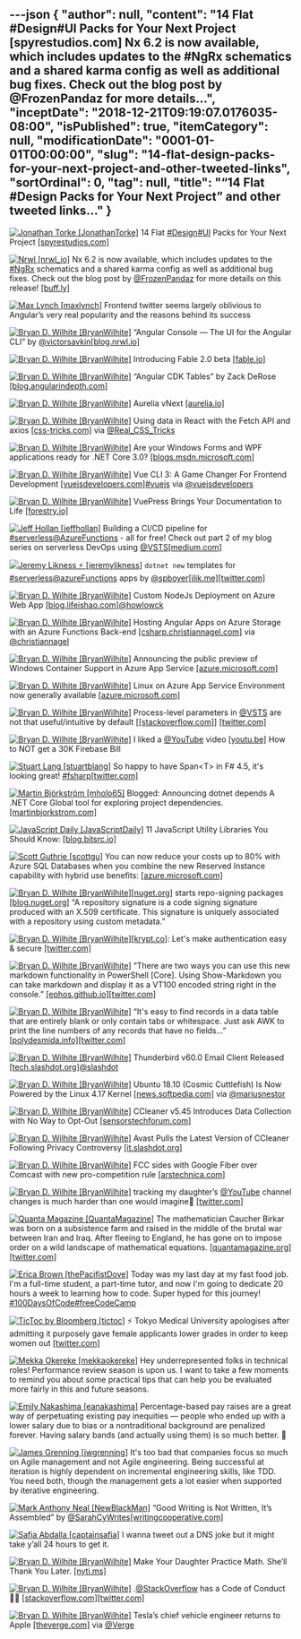 ---json
{
  "author": null,
  "content": "14 Flat #Design#UI Packs for Your Next Project [spyrestudios.com] Nx 6.2 is now available, which includes updates to the #NgRx schematics and a shared karma config as well as additional bug fixes. Check out the blog post by @FrozenPandaz for more details...",
  "inceptDate": "2018-12-21T09:19:07.0176035-08:00",
  "isPublished": true,
  "itemCategory": null,
  "modificationDate": "0001-01-01T00:00:00",
  "slug": "14-flat-design-packs-for-your-next-project-and-other-tweeted-links",
  "sortOrdinal": 0,
  "tag": null,
  "title": "“14 Flat #Design Packs for Your Next Project” and other tweeted links…"
}
---

[<img alt="Jonathan Torke [JonathanTorke]" src="https://songhay.blob.core.windows.net:443/shared-social-twitter/JonathanTorke.jpg">](https://t.co/0XkdgvQwZp) 14 Flat [#Design](http://twitter.com/search?q='%23Design)[#UI](http://twitter.com/search?q='%23UI) Packs for Your Next Project [[spyrestudios.com]](http://spyrestudios.com/14-flat-design-ui-packs-next-project/)

[<img alt="Nrwl [nrwl_io]" src="https://songhay.blob.core.windows.net:443/shared-social-twitter/nrwl_io.jpg">](https://t.co/Yc4V2hMtIQ) Nx 6.2 is now available, which includes updates to the [#NgRx](http://twitter.com/search?q='%23NgRx) schematics and a shared karma config as well as additional bug fixes. Check out the blog post by [@FrozenPandaz](http://twitter.com/@FrozenPandaz) for more details on this release! [[buff.ly]](https://buff.ly/2OJnzM2)

[<img alt="Max Lynch [maxlynch]" src="https://songhay.blob.core.windows.net:443/shared-social-twitter/maxlynch.jpg">](https://t.co/k7QgF8dAG5) Frontend twitter seems largely oblivious to Angular’s very real popularity and the reasons behind its success 

[<img alt="Bryan D. Wilhite [BryanWilhite]" src="https://songhay.blob.core.windows.net:443/shared-social-twitter/BryanWilhite.jpeg">](http://t.co/UNdqV0Z1zz) “Angular Console — The UI for the Angular CLI” by [@victorsavkin](http://twitter.com/@victorsavkin)[[blog.nrwl.io]](https://blog.nrwl.io/angular-console-the-ui-for-the-angular-cli-a5d0924240b7)

[<img alt="Bryan D. Wilhite [BryanWilhite]" src="https://songhay.blob.core.windows.net:443/shared-social-twitter/BryanWilhite.jpeg">](http://t.co/UNdqV0Z1zz) Introducing Fable 2.0 beta [[fable.io]](http://fable.io/blog/Introducing-2-0-beta.html)

[<img alt="Bryan D. Wilhite [BryanWilhite]" src="https://songhay.blob.core.windows.net:443/shared-social-twitter/BryanWilhite.jpeg">](http://t.co/UNdqV0Z1zz) “Angular CDK Tables” by Zack DeRose [[blog.angularindepth.com]](https://blog.angularindepth.com/angular-cdk-tables-1537774d7c99)

[<img alt="Bryan D. Wilhite [BryanWilhite]" src="https://songhay.blob.core.windows.net:443/shared-social-twitter/BryanWilhite.jpeg">](http://t.co/UNdqV0Z1zz) Aurelia vNext [[aurelia.io]](https://aurelia.io/blog/2018/08/05/aurelia-vnext/)

[<img alt="Bryan D. Wilhite [BryanWilhite]" src="https://songhay.blob.core.windows.net:443/shared-social-twitter/BryanWilhite.jpeg">](http://t.co/UNdqV0Z1zz) Using data in React with the Fetch API and axios [[css-tricks.com]](https://css-tricks.com/using-data-in-react-with-the-fetch-api-and-axios/) via [@Real_CSS_Tricks](http://twitter.com/@Real_CSS_Tricks)

[<img alt="Bryan D. Wilhite [BryanWilhite]" src="https://songhay.blob.core.windows.net:443/shared-social-twitter/BryanWilhite.jpeg">](http://t.co/UNdqV0Z1zz) Are your Windows Forms and WPF applications ready for .NET Core 3.0? [[blogs.msdn.microsoft.com]](https://blogs.msdn.microsoft.com/dotnet/2018/08/08/are-your-windows-forms-and-wpf-applications-ready-for-net-core-3-0/)

[<img alt="Bryan D. Wilhite [BryanWilhite]" src="https://songhay.blob.core.windows.net:443/shared-social-twitter/BryanWilhite.jpeg">](http://t.co/UNdqV0Z1zz) Vue CLI 3: A Game Changer For Frontend Development [[vuejsdevelopers.com]](https://vuejsdevelopers.com/2018/03/26/vue-cli-3/)[#vuejs](http://twitter.com/search?q='%23vuejs) via [@vuejsdevelopers](http://twitter.com/@vuejsdevelopers)

[<img alt="Bryan D. Wilhite [BryanWilhite]" src="https://songhay.blob.core.windows.net:443/shared-social-twitter/BryanWilhite.jpeg">](http://t.co/UNdqV0Z1zz) VuePress Brings Your Documentation to Life [[forestry.io]](https://forestry.io/blog/vuepress-brings-your-documentation-to-life/)

[<img alt="Jeff Hollan [jeffhollan]" src="https://songhay.blob.core.windows.net:443/shared-social-twitter/jeffhollan.jpg">](https://t.co/DVKkPxLsnU) Building a CI/CD pipeline for [#serverless](http://twitter.com/search?q='%23serverless)[@AzureFunctions](http://twitter.com/@AzureFunctions) - all for free! Check out part 2 of my blog series on serverless DevOps using [@VSTS](http://twitter.com/@VSTS)[[medium.com]](https://medium.com/@jeffhollan/serverless-devops-and-ci-cd-part-2-b6e0a6d05530?source=linkShare-dd6e3fb74d52-1533829042)

[<img alt="Jeremy Likness ⚡️ [jeremylikness]" src="https://songhay.blob.core.windows.net:443/shared-social-twitter/jeremylikness.jpg">](https://t.co/IbLCTBQJ41) `dotnet new` templates for [#serverless](http://twitter.com/search?q='%23serverless)[@azureFunctions](http://twitter.com/@azureFunctions) apps by [@spboyer](http://twitter.com/@spboyer)[[jlik.me]](https://jlik.me/d04)[[twitter.com]](https://twitter.com/jeremylikness/status/1027228708753563648/photo/1)

[<img alt="Bryan D. Wilhite [BryanWilhite]" src="https://songhay.blob.core.windows.net:443/shared-social-twitter/BryanWilhite.jpeg">](http://t.co/UNdqV0Z1zz) Custom NodeJs Deployment on Azure Web App [[blog.lifeishao.com]](https://blog.lifeishao.com/2017/03/24/custom-nodejs-deployment-on-azure-web-app/)[@howlowck](http://twitter.com/@howlowck)

[<img alt="Bryan D. Wilhite [BryanWilhite]" src="https://songhay.blob.core.windows.net:443/shared-social-twitter/BryanWilhite.jpeg">](http://t.co/UNdqV0Z1zz) Hosting Angular Apps on Azure Storage with an Azure Functions Back-end [[csharp.christiannagel.com]](https://csharp.christiannagel.com/2018/08/08/angularwithazurestorage/) via [@christiannagel](http://twitter.com/@christiannagel)

[<img alt="Bryan D. Wilhite [BryanWilhite]" src="https://songhay.blob.core.windows.net:443/shared-social-twitter/BryanWilhite.jpeg">](http://t.co/UNdqV0Z1zz) Announcing the public preview of Windows Container Support in Azure App Service [[azure.microsoft.com]](https://azure.microsoft.com/blog/announcing-the-public-preview-of-windows-container-support-in-azure-app-service/)

[<img alt="Bryan D. Wilhite [BryanWilhite]" src="https://songhay.blob.core.windows.net:443/shared-social-twitter/BryanWilhite.jpeg">](http://t.co/UNdqV0Z1zz) Linux on Azure App Service Environment now generally available [[azure.microsoft.com]](https://azure.microsoft.com/blog/linux-on-azure-app-service-environment-now-generally-available/)

[<img alt="Bryan D. Wilhite [BryanWilhite]" src="https://songhay.blob.core.windows.net:443/shared-social-twitter/BryanWilhite.jpeg">](http://t.co/UNdqV0Z1zz) Process-level parameters in [@VSTS](http://twitter.com/@VSTS) are not that useful/intuitive by default [[[stackoverflow.com]](https://stackoverflow.com/questions/43362079/visual-studio-team-services-edit-link-settings)] [[twitter.com]](https://twitter.com/BryanWilhite/status/1028066403092324352/photo/1)

[<img alt="Bryan D. Wilhite [BryanWilhite]" src="https://songhay.blob.core.windows.net:443/shared-social-twitter/BryanWilhite.jpeg">](http://t.co/UNdqV0Z1zz) I liked a [@YouTube](http://twitter.com/@YouTube) video [[youtu.be]](http://youtu.be/Lb-Pnytoi-8?a) How to NOT get a 30K Firebase Bill 

[<img alt="Stuart Lang [stuartblang]" src="https://songhay.blob.core.windows.net:443/shared-social-twitter/stuartblang.jpg">](https://t.co/cpzom3Rj3W) So happy to have Span&lt;T&gt; in F# 4.5, it's looking great! [#fsharp](http://twitter.com/search?q='%23fsharp)[[twitter.com]](https://twitter.com/stuartblang/status/1026527200277946369/photo/1)

[<img alt="Martin Björkström [mholo65]" src="https://songhay.blob.core.windows.net:443/shared-social-twitter/mholo65.jpg">](https://t.co/nRad7bVZ6V) Blogged: Announcing dotnet depends A .NET Core Global tool for exploring project dependencies. [[martinbjorkstrom.com]](https://martinbjorkstrom.com/posts/2018-08-06-announcing-dotnet-depends)

[<img alt="JavaScript Daily [JavaScriptDaily]" src="https://songhay.blob.core.windows.net:443/shared-social-twitter/JavaScriptDaily.jpg">](https://twitter.com/JavaScriptDaily) 11 JavaScript Utility Libraries You Should Know: [[blog.bitsrc.io]](https://blog.bitsrc.io/11-javascript-utility-libraries-you-should-know-in-2018-3646fb31ade)

[<img alt="Scott Guthrie [scottgu]" src="https://songhay.blob.core.windows.net:443/shared-social-twitter/scottgu.jpg">](http://t.co/rkquDCVhAW) You can now reduce your costs up to 80% with Azure SQL Databases when you combine the new Reserved Instance capability with hybrid use benefits: [[azure.microsoft.com]](https://azure.microsoft.com/en-us/blog/announcing-general-availability-of-azure-sql-database-reserved-capacity/)

[<img alt="Bryan D. Wilhite [BryanWilhite]" src="https://songhay.blob.core.windows.net:443/shared-social-twitter/BryanWilhite.jpeg">](http://t.co/UNdqV0Z1zz)[[nuget.org]](http://NuGet.org) starts repo-signing packages [[blog.nuget.org]](https://blog.nuget.org/20180810/Introducing-Repository-Signatures.html) “A repository signature is a code signing signature produced with an X.509 certificate. This signature is uniquely associated with a repository using custom metadata.” 

[<img alt="Bryan D. Wilhite [BryanWilhite]" src="https://songhay.blob.core.windows.net:443/shared-social-twitter/BryanWilhite.jpeg">](http://t.co/UNdqV0Z1zz)[[krypt.co]](http://www.krypt.co): Let's make authentication easy &amp; secure [[twitter.com]](https://twitter.com/BryanWilhite/status/1026559319653855232/photo/1)

[<img alt="Bryan D. Wilhite [BryanWilhite]" src="https://songhay.blob.core.windows.net:443/shared-social-twitter/BryanWilhite.jpeg">](http://t.co/UNdqV0Z1zz) “There are two ways you can use this new markdown functionality in PowerShell [Core]. Using Show-Markdown you can take markdown and display it as a VT100 encoded string right in the console.” [[ephos.github.io]](https://ephos.github.io/posts/2018-8-1-PowerShell-Markdown)[[twitter.com]](https://twitter.com/BryanWilhite/status/1026558351759499264/photo/1)

[<img alt="Bryan D. Wilhite [BryanWilhite]" src="https://songhay.blob.core.windows.net:443/shared-social-twitter/BryanWilhite.jpeg">](http://t.co/UNdqV0Z1zz) “It's easy to find records in a data table that are entirely blank or only contain tabs or whitespace. Just ask AWK to print the line numbers of any records that have no fields…” [[polydesmida.info]](https://www.polydesmida.info/BASHing/2018-08-04.html)[[twitter.com]](https://twitter.com/BryanWilhite/status/1026559782671380481/photo/1)

[<img alt="Bryan D. Wilhite [BryanWilhite]" src="https://songhay.blob.core.windows.net:443/shared-social-twitter/BryanWilhite.jpeg">](http://t.co/UNdqV0Z1zz) Thunderbird v60.0 Email Client Released [[tech.slashdot.org]](https://tech.slashdot.org/story/18/08/06/167250/thunderbird-v600-email-client-released)[@slashdot](http://twitter.com/@slashdot)

[<img alt="Bryan D. Wilhite [BryanWilhite]" src="https://songhay.blob.core.windows.net:443/shared-social-twitter/BryanWilhite.jpeg">](http://t.co/UNdqV0Z1zz) Ubuntu 18.10 (Cosmic Cuttlefish) Is Now Powered by the Linux 4.17 Kernel [[news.softpedia.com]](https://news.softpedia.com/news/ubuntu-18-10-cosmic-cuttlefish-is-now-powered-by-the-linux-4-17-kernel-522250.shtml) via [@mariusnestor](http://twitter.com/@mariusnestor)

[<img alt="Bryan D. Wilhite [BryanWilhite]" src="https://songhay.blob.core.windows.net:443/shared-social-twitter/BryanWilhite.jpeg">](http://t.co/UNdqV0Z1zz) CCleaner v5.45 Introduces Data Collection with No Way to Opt-Out [[sensorstechforum.com]](https://sensorstechforum.com:443/ccleaner-v5-45-data-collection/)

[<img alt="Bryan D. Wilhite [BryanWilhite]" src="https://songhay.blob.core.windows.net:443/shared-social-twitter/BryanWilhite.jpeg">](http://t.co/UNdqV0Z1zz) Avast Pulls the Latest Version of CCleaner Following Privacy Controversy [[it.slashdot.org]](https://it.slashdot.org/story/18/08/05/0116230/avast-pulls-the-latest-version-of-ccleaner-following-privacy-controversy?utm_source=rss1.0mainlinkanon&utm_medium=feed)

[<img alt="Bryan D. Wilhite [BryanWilhite]" src="https://songhay.blob.core.windows.net:443/shared-social-twitter/BryanWilhite.jpeg">](http://t.co/UNdqV0Z1zz) FCC sides with Google Fiber over Comcast with new pro-competition rule [[arstechnica.com]](https://arstechnica.com/?post_type=post&p=1352589)

[<img alt="Bryan D. Wilhite [BryanWilhite]" src="https://songhay.blob.core.windows.net:443/shared-social-twitter/BryanWilhite.jpeg">](http://t.co/UNdqV0Z1zz) tracking my daughter’s [@YouTube](http://twitter.com/@YouTube) channel changes is much harder than one would imagine🧐 [[twitter.com]](https://twitter.com/BryanWilhite/status/1027608988995571712/photo/1)

[<img alt="Quanta Magazine [QuantaMagazine]" src="https://songhay.blob.core.windows.net:443/shared-social-twitter/QuantaMagazine.jpg">](https://t.co/3tm9sLOEkF) The mathematician Caucher Birkar was born on a subsistence farm and raised in the middle of the brutal war between Iran and Iraq. After fleeing to England, he has gone on to impose order on a wild landscape of mathematical equations. [[quantamagazine.org]](https://www.quantamagazine.org/caucher-birkar-who-fled-war-and-found-asylum-wins-fields-medal-20180801/)[[twitter.com]](https://twitter.com/QuantaMagazine/status/1026863109049405440/photo/1)

[<img alt="Erica Brown [thePacifistDove]" src="https://songhay.blob.core.windows.net:443/shared-social-twitter/thePacifistDove.jpg">](https://twitter.com/thePacifistDove) Today was my last day at my fast food job. I'm a full-time student, a part-time tutor, and now I'm going to dedicate 20 hours a week to learning how to code. Super hyped for this journey! [#100DaysOfCode](http://twitter.com/search?q='%23100DaysOfCode)[#freeCodeCamp](http://twitter.com/search?q='%23freeCodeCamp)

[<img alt="TicToc by Bloomberg [tictoc]" src="https://songhay.blob.core.windows.net:443/shared-social-twitter/tictoc.jpg">](https://t.co/O0sSpXABY4) ⚡️ Tokyo Medical University apologises after admitting it purposely gave female applicants lower grades in order to keep women out [[twitter.com]](https://twitter.com/i/moments/1026763106968629248)

[<img alt="Mekka Okereke [mekkaokereke]" src="https://songhay.blob.core.windows.net:443/shared-social-twitter/mekkaokereke.jpeg">](https://t.co/IJCmbOZQJX) Hey underrepresented folks in technical roles! Performance review season is upon us. I want to take a few moments to remind you about some practical tips that can help you be evaluated more fairly in this and future seasons. 

[<img alt="Emily Nakashima [eanakashima]" src="https://songhay.blob.core.windows.net:443/shared-social-twitter/eanakashima.jpg">](https://twitter.com/eanakashima) Percentage-based pay raises are a great way of perpetuating existing pay inequities — people who ended up with a lower salary due to bias or a nontraditional background are penalized forever. Having salary bands (and actually using them) is so much better. 🌈 

[<img alt="James Grenning [jwgrenning]" src="https://songhay.blob.core.windows.net:443/shared-social-twitter/jwgrenning.jpeg">](http://t.co/WNnTcZi6aG) It's too bad that companies focus so much on Agile management and not Agile engineering. Being successful at iteration is highly dependent on incremental engineering skills, like TDD. You need both, though the management gets a lot easier when supported by iterative engineering. 

[<img alt="Mark Anthony Neal [NewBlackMan]" src="https://songhay.blob.core.windows.net:443/shared-social-twitter/NewBlackMan.jpg">](https://t.co/JN6Hu0tKeH) “Good Writing is Not Written, It’s Assembled” by [@SarahCyWrites](http://twitter.com/@SarahCyWrites)[[writingcooperative.com]](https://writingcooperative.com/good-writing-is-not-written-its-assembled-3e77f950cd11)

[<img alt="Safia Abdalla [captainsafia]" src="https://songhay.blob.core.windows.net:443/shared-social-twitter/captainsafia.jpg">](https://t.co/V0GnfJrMdF) I wanna tweet out a DNS joke but it might take y’all 24 hours to get it. 

[<img alt="Bryan D. Wilhite [BryanWilhite]" src="https://songhay.blob.core.windows.net:443/shared-social-twitter/BryanWilhite.jpeg">](http://t.co/UNdqV0Z1zz) Make Your Daughter Practice Math. She’ll Thank You Later. [[nyti.ms]](https://nyti.ms/2OLVKCO)

[<img alt="Bryan D. Wilhite [BryanWilhite]" src="https://songhay.blob.core.windows.net:443/shared-social-twitter/BryanWilhite.jpeg">](http://t.co/UNdqV0Z1zz) .[@StackOverflow](http://twitter.com/@StackOverflow) has a Code of Conduct👍🏿 [[stackoverflow.com]](http://stackoverflow.com/conduct)[[twitter.com]](https://twitter.com/BryanWilhite/status/1027225836577992705/photo/1)

[<img alt="Bryan D. Wilhite [BryanWilhite]" src="https://songhay.blob.core.windows.net:443/shared-social-twitter/BryanWilhite.jpeg">](http://t.co/UNdqV0Z1zz) Tesla’s chief vehicle engineer returns to Apple [[theverge.com]](https://www.theverge.com/2018/8/10/17673712/doug-field-apple-tesla-project-titan?utm_campaign=theverge&utm_content=entry&utm_medium=social&utm_source=twitter) via [@Verge](http://twitter.com/@Verge)
